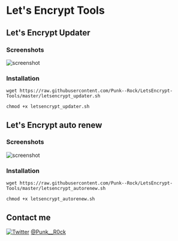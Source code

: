 # Let's Encrypt Tools

## Let's Encrypt Updater

### Screenshots

![screenshot](http://i.imgur.com/0uWsWiR.png)

### Installation

```shell
wget https://raw.githubusercontent.com/Punk--Rock/LetsEncrypt-Tools/master/letsencrypt_updater.sh

chmod +x letsencrypt_updater.sh
```

## Let's Encrypt auto renew

### Screenshots

![screenshot](http://i.imgur.com/VIKSZ7D.png)

### Installation

```shell
wget https://raw.githubusercontent.com/Punk--Rock/LetsEncrypt-Tools/master/letsencrypt_autorenew.sh

chmod +x letsencrypt_autorenew.sh
```

## Contact me

[![Twitter](https://cdn1.iconfinder.com/data/icons/logotypes/32/twitter-24.png)](https://twitter.com/Punk__R0ck) [@Punk__R0ck](https://twitter.com/Punk__R0ck)

